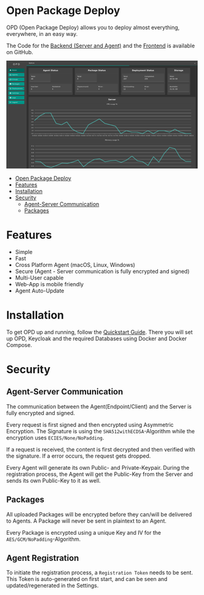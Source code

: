 # Open Package Deploy

OPD (Open Package Deploy) allows you to deploy almost everything, everywhere, in an easy way.

The Code for the [Backend (Server and Agent)](https://github.com/useless-bit/Open-Package-Deploy-Backend) and the [Frontend](https://github.com/useless-bit/Open-Package-Deploy-Frontend) is available on GitHub.

![Image of Dashboard](Documentation/images/OPD/OPD_Dashboard.png)

<!-- TOC -->
* [Open Package Deploy](#open-package-deploy)
* [Features](#features)
* [Installation](#installation)
* [Security](#security)
  * [Agent-Server Communication](#agent-server-communication)
  * [Packages](#packages)
<!-- TOC -->

# Features

- Simple
- Fast
- Cross Platform Agent (macOS, Linux, Windows)
- Secure (Agent - Server communication is fully encrypted and signed)
- Multi-User capable
- Web-App is mobile friendly
- Agent Auto-Update


# Installation

To get OPD up and running, follow the [Quickstart Guide](Documentation/Quickstart.md).
There you will set up OPD, Keycloak and the required Databases using Docker and Docker Compose.


# Security

## Agent-Server Communication

The communication between the Agent(Endpoint/Client) and the Server is fully encrypted and signed.

Every request is first signed and then encrypted using Asymmetric Encryption. 
The Signature is using the `SHA512withECDSA`-Algorithm while the encryption uses `ECIES/None/NoPadding`.

If a request is received, the content is first decrypted and then verified with the signature. If a error occurs, the request gets dropped.

Every Agent will generate its own Public- and Private-Keypair. During the registration process, the Agent will get the Public-Key from the Server and sends its own Public-Key to it as well.

## Packages

All uploaded Packages will be encrypted before they can/will be delivered to Agents.
A Package will never be sent in plaintext to an Agent.

Every Package is encrypted using a unique Key and IV for the `AES/GCM/NoPadding`-Algorithm.

## Agent Registration

To  initiate the registration process, a `Registration Token` needs to be sent. This Token is auto-generated on first start, and can be seen and updated/regenerated in the Settings.

